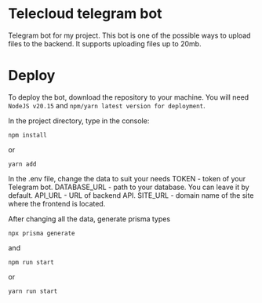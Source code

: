 # Telecloud telegram bot

Telegram bot for my project. This bot is one of the possible ways to upload files to the backend. It supports uploading files up to 20mb.

# Deploy

To deploy the bot, download the repository to your machine. You will need `NodeJS v20.15` and `npm/yarn latest version for deployment`.

In the project directory, type in the console:

```
npm install
```

or

```
yarn add
```

In the .env file, change the data to suit your needs
TOKEN - token of your Telegram bot.
DATABASE_URL - path to your database. You can leave it by default.
API_URL - URL of backend API.
SITE_URL - domain name of the site where the frontend is located.

After changing all the data, generate prisma types

```
npx prisma generate
```

and

```
npm run start
```

or

```
yarn run start
```
